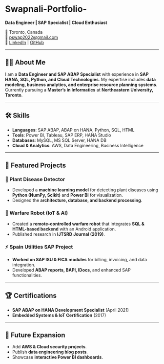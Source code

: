 # Swapnali-Portfolio-
**Data Engineer | SAP Specialist | Cloud Enthusiast**  

📍 Toronto, Canada  
📧 pswap2022@gmail.com  
🔗 [LinkedIn](www.linkedin.com/in/swapnali-patil-3b893b1ab) | [GitHub](https://github.com/Swap2204)  

---

## 👩‍💻 About Me
I am a **Data Engineer and SAP ABAP Specialist** with experience in **SAP HANA, SQL, Python, and Cloud Technologies**. My expertise includes **data modeling, business analytics, and enterprise resource planning systems**. Currently pursuing a **Master’s in Informatics** at **Northeastern University, Toronto**.

---

## 🛠 Skills
- **Languages**: SAP ABAP, ABAP on HANA, Python, SQL, HTML
- **Tools**: Power BI, Tableau, SAP ERP, HANA Studio
- **Databases**: MySQL, MS SQL Server, HANA DB
- **Cloud & Analytics**: AWS, Data Engineering, Business Intelligence

---

## 📂 Featured Projects
### 🌱 Plant Disease Detector
- Developed a **machine learning model** for detecting plant diseases using **Python (NumPy, Scikit)** and **Power BI** for visualization.
- Designed the **architecture, database, and backend processing**.

### 🤖 Warfare Robot (IoT & AI)
- Created a **remote-controlled warfare robot** that integrates **SQL & HTML-based backend** with an Android application.
- Published research in **IJTSRD Journal (2019)**.

### ⚡ Spain Utilities SAP Project
- **Worked on SAP ISU & FICA modules** for billing, invoicing, and data integration.
- Developed **ABAP reports, BAPI, IDocs**, and enhanced SAP functionalities.

---

## 🏆 Certifications
- **SAP ABAP on HANA Development Specialist** (April 2021)
- **Embedded Systems & IoT Certification** (2017)

---

## 🎯 Future Expansion
- Add **AWS & Cloud security projects**.
- Publish **data engineering blog posts**.
- Showcase **interactive Power BI dashboards**.

